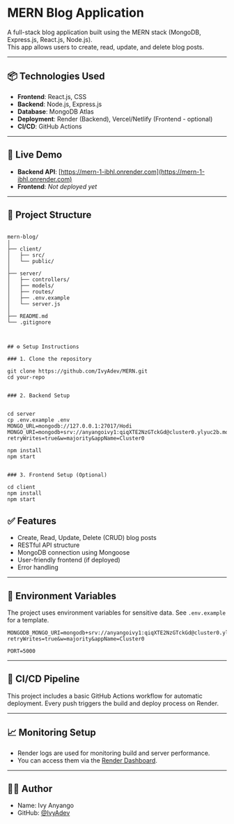 # MERN Blog Application

A full-stack blog application built using the MERN stack (MongoDB, Express.js, React.js, Node.js).  
This app allows users to create, read, update, and delete blog posts.

---

## 📦 Technologies Used

- **Frontend**: React.js, CSS
- **Backend**: Node.js, Express.js
- **Database**: MongoDB Atlas
- **Deployment**: Render (Backend), Vercel/Netlify (Frontend - optional)
- **CI/CD**: GitHub Actions

---

## 🚀 Live Demo

- **Backend API**: [https://mern-1-ibhl.onrender.com](https://mern-1-ibhl.onrender.com)
- **Frontend**: _Not deployed yet_

---

## 📂 Project Structure

```

mern-blog/
│
├── client/
│   ├── src/
│   └── public/
│
├── server/
│   ├── controllers/
│   ├── models/
│   ├── routes/
│   ├── .env.example
│   └── server.js
│
├── README.md
└── .gitignore



## ⚙️ Setup Instructions

### 1. Clone the repository

git clone https://github.com/IvyAdev/MERN.git
cd your-repo


### 2. Backend Setup


cd server
cp .env.example .env
MONGO_URL=mongodb://127.0.0.1:27017/Hodi
MONGO_URI=mongodb+srv://anyangoivy1:qiqXTE2NzGTckGd@cluster0.ylyuc2b.mongodb.net/Hodi?retryWrites=true&w=majority&appName=Cluster0

npm install
npm start


### 3. Frontend Setup (Optional)

cd client
npm install
npm start
```

## ✅ Features

- Create, Read, Update, Delete (CRUD) blog posts
- RESTful API structure
- MongoDB connection using Mongoose
- User-friendly frontend (if deployed)
- Error handling

---

## 🔐 Environment Variables

The project uses environment variables for sensitive data.
See `.env.example` for a template.

```
MONGODB_MONGO_URI=mongodb+srv://anyangoivy1:qiqXTE2NzGTckGd@cluster0.ylyuc2b.mongodb.net/Hodi?retryWrites=true&w=majority&appName=Cluster0

PORT=5000
```

---

## 🔄 CI/CD Pipeline

This project includes a basic GitHub Actions workflow for automatic deployment.
Every push triggers the build and deploy process on Render.

---

## 📈 Monitoring Setup

- Render logs are used for monitoring build and server performance.
- You can access them via the [Render Dashboard](https://dashboard.render.com/).

---

## 👨‍💻 Author

- Name: Ivy Anyango
- GitHub: [@IvyAdev](https://github.com/IvyAdev)

```

```
